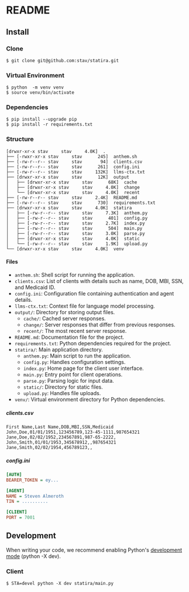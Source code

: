 # README

## Install

### Clone

    $ git clone git@github.com:stav/statira.git

### Virtual Environment

    $ python  -m venv venv
    $ source venv/bin/activate

### Dependencies

    $ pip install --upgrade pip
    $ pip install -r requirements.txt

### Structure

    [drwxr-xr-x stav     stav     4.0K]  .
    ├── [-rwxr-xr-x stav     stav      245]  anthem.sh
    ├── [-rw-r--r-- stav     stav       94]  clients.csv
    ├── [-rw-r--r-- stav     stav      261]  config.ini
    ├── [-rw-r--r-- stav     stav     132K]  llms-ctx.txt
    ├── [drwxr-xr-x stav     stav      12K]  output
    │   ├── [drwxr-xr-x stav     stav      68K]  cache
    │   ├── [drwxr-xr-x stav     stav     4.0K]  change
    │   └── [drwxr-xr-x stav     stav     4.0K]  recent
    ├── [-rw-r--r-- stav     stav     2.4K]  README.md
    ├── [-rw-r--r-- stav     stav      730]  requirements.txt
    ├── [drwxr-xr-x stav     stav     4.0K]  statira
    │   ├── [-rw-r--r-- stav     stav     7.3K]  anthem.py
    │   ├── [-rw-r--r-- stav     stav      401]  config.py
    │   ├── [-rw-r--r-- stav     stav     2.7K]  index.py
    │   ├── [-rw-r--r-- stav     stav      504]  main.py
    │   ├── [-rw-r--r-- stav     stav     3.0K]  parse.py
    │   ├── [drwxr-xr-x stav     stav     4.0K]  static
    │   └── [-rw-r--r-- stav     stav     1.9K]  upload.py
    └── [drwxr-xr-x stav     stav     4.0K]  venv

#### Files

- `anthem.sh`: Shell script for running the application.
- `clients.csv`: List of clients with details such as name, DOB, MBI, SSN, and Medicaid ID.
- `config.ini`: Configuration file containing authentication and agent details.
- `llms-ctx.txt`: Context file for language model processing.
- `output/`: Directory for storing output files.
    - `cache/`: Cached server responses.
    - `change/`: Server responses that differ from previous responses.
    - `recent/`: The most recent server response.
- `README.md`: Documentation file for the project.
- `requirements.txt`: Python dependencies required for the project.
- `statira/`: Main application directory.
    - `anthem.py`: Main script to run the application.
    - `config.py`: Handles configuration settings.
    - `index.py`: Home page for the client user interface.
    - `main.py`: Entry point for client operations.
    - `parse.py`: Parsing logic for input data.
    - `static/`: Directory for static files.
    - `upload.py`: Handles file uploads.
- `venv/`: Virtual environment directory for Python dependencies.

##### clients.csv

```csv
First Name,Last Name,DOB,MBI,SSN,Medicaid
John,Doe,01/01/1951,123456789,123-45-1111,987654321
Jane,Doe,02/02/1952,234567891,987-65-2222,
John,Smith,01/01/1953,345678912,,987654321
Jane,Smith,02/02/1954,456789123,,
```

##### config.ini

```ini
[AUTH]
BEARER_TOKEN = ey...

[AGENT]
NAME = Steven Almeroth
TIN = ..........

[CLIENT]
PORT = 7001
```

## Development

When writing your code, we recommend enabling Python's [development mode][1] (python -X dev).

### Client

    $ STA=devel python -X dev statira/main.py


[1]: https://docs.python.org/3/library/devmode.html
